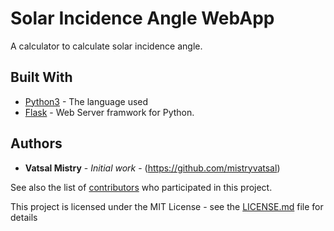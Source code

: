 # Solar Incidence Angle WebApp

A calculator to calculate solar incidence angle.

## Built With

* [Python3](https://www.python.org/) - The language used
* [Flask](https://pypi.python.org/pypi/Flask) - Web Server framwork for Python.


## Authors

* **Vatsal Mistry** - *Initial work* - (https://github.com/mistryvatsal)

See also the list of [contributors](https://github.com/your/project/contributors) who participated in this project.



This project is licensed under the MIT License - see the [LICENSE.md](LICENSE.md) file for details



